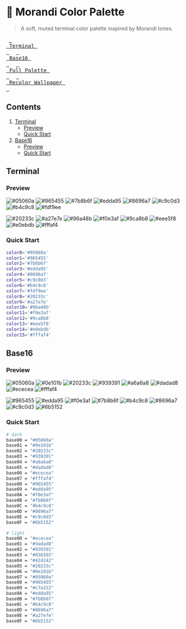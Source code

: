 # 🎨 Morandi Color Palette

> A soft, muted terminal color palette inspired by Morandi tones.

&ensp;[<kbd> <br> Terminal <br> </kbd>](#terminal)&ensp;
&ensp;[<kbd> <br> Base16 <br> </kbd>](#base16)&ensp;
&ensp;[<kbd> <br> Full Palette <br> </kbd>](full-palette.md)&ensp;
&ensp;[<kbd> <br> Recolor Wallpaper <br> </kbd>](repalette.md)&ensp;

## Contents

1. [Terminal](#terminal)
   * [Preview](#preview)
   * [Quick Start](#quick-start)
2. [Base16](#base16)
   * [Preview](#preview-1)
   * [Quick Start](#quick-start-1)

## Terminal 

### Preview

![#05060a](https://fakeimg.pl/96/05060a/fffaf4/?text=%2305060a&font=noto&font_size=12)
![#965455](https://fakeimg.pl/96/965455/fffaf4/?text=%23965455&font=noto&font_size=12)
![#7b8b6f](https://fakeimg.pl/96/7b8b6f/fffaf4/?text=%237b8b6f&font=noto&font_size=12)
![#edda95](https://fakeimg.pl/96/edda95/05060a/?text=%23edda95&font=noto&font_size=12)
![#8696a7](https://fakeimg.pl/96/8696a7/05060a/?text=%238696a7&font=noto&font_size=12)
![#c9c0d3](https://fakeimg.pl/96/c9c0d3/05060a/?text=%23c9c0d3&font=noto&font_size=12)
![#b4c9c8](https://fakeimg.pl/96/b4c9c8/05060a/?text=%23b4c9c8&font=noto&font_size=12)
![#fdf9ee](https://fakeimg.pl/96/fdf9ee/05060a/?text=%23fdf9ee&font=noto&font_size=12)

![#20233c](https://fakeimg.pl/96/20233c/fffaf4/?text=%2320233c&font=noto&font_size=12)
![#a27e7e](https://fakeimg.pl/96/a27e7e/05060a/?text=%23a27e7e&font=noto&font_size=12)
![#96a48b](https://fakeimg.pl/96/96a48b/05060a/?text=%2396a48b&font=noto&font_size=12)
![#f0e3af](https://fakeimg.pl/96/f0e3af/05060a/?text=%23f0e3af&font=noto&font_size=12)
![#9ca8b8](https://fakeimg.pl/96/9ca8b8/05060a/?text=%239ca8b8&font=noto&font_size=12)
![#eee5f8](https://fakeimg.pl/96/eee5f8/05060a/?text=%23eee5f8&font=noto&font_size=12)
![#e0ebdb](https://fakeimg.pl/96/e0ebdb/05060a/?text=%23e0ebdb&font=noto&font_size=12)
![#fffaf4](https://fakeimg.pl/96/fffaf4/05060a/?text=%23fffaf4&font=noto&font_size=12)

### Quick Start

```bash
color0='#05060a'
color1='#965455'
color2='#7b8b6f'
color3='#edda95'
color4='#8696a7'
color5='#c9c0d3'
color6='#b4c9c8'
color7='#fdf9ee'
color8='#20233c'
color9='#a27e7e'
color10='#96a48b'
color11='#f0e3af'
color12='#9ca8b8'
color13='#eee5f8'
color14='#e0ebdb'
color15='#fffaf4'
```

## Base16

### Preview

![#05060a](https://fakeimg.pl/96/05060a/fffaf4/?text=%2305060a&font=noto&font_size=12)
![#0e101b](https://fakeimg.pl/96/0e101b/fffaf4/?text=%230e101b&font=noto&font_size=12)
![#20233c](https://fakeimg.pl/96/20233c/fffaf4/?text=%2320233c&font=noto&font_size=12)
![#939391](https://fakeimg.pl/96/939391/fffaf4/?text=%23939391&font=noto&font_size=12)
![#a6a6a8](https://fakeimg.pl/96/a6a6a8/fffaf4/?text=%23a6a6a8&font=noto&font_size=12)
![#dadad8](https://fakeimg.pl/96/dadad8/fffaf4/?text=%23dadad8&font=noto&font_size=12)
![#ececea](https://fakeimg.pl/96/ececea/fffaf4/?text=%23ececea&font=noto&font_size=12)
![#fffaf4](https://fakeimg.pl/96/fffaf4/05060a/?text=%23fffaf4&font=noto&font_size=12)

![#965455](https://fakeimg.pl/96/965455/fffaf4/?text=%23965455&font=noto&font_size=12)
![#edda95](https://fakeimg.pl/96/edda95/05060a/?text=%23edda95&font=noto&font_size=12)
![#f0e3af](https://fakeimg.pl/96/f0e3af/05060a/?text=%23f0e3af&font=noto&font_size=12)
![#7b8b6f](https://fakeimg.pl/96/7b8b6f/fffaf4/?text=%237b8b6f&font=noto&font_size=12)
![#b4c9c8](https://fakeimg.pl/96/b4c9c8/05060a/?text=%23b4c9c8&font=noto&font_size=12)
![#8696a7](https://fakeimg.pl/96/8696a7/05060a/?text=%238696a7&font=noto&font_size=12)
![#c9c0d3](https://fakeimg.pl/96/c9c0d3/05060a/?text=%23c9c0d3&font=noto&font_size=12)
![#6b5152](https://fakeimg.pl/96/6b5152/fffaf4/?text=%236b5152&font=noto&font_size=12)

### Quick Start

```bash
# dark
base00 = "#05060a"
base01 = "#0e101b"
base02 = "#20233c"
base03 = "#939391"
base04 = "#a6a6a8"
base05 = "#dadad8"
base06 = "#ececea"
base07 = "#fffaf4"
base08 = "#965455"
base09 = "#edda95"
base0A = "#f0e3af"
base0B = "#7b8b6f"
base0C = "#b4c9c8"
base0D = "#8696a7"
base0E = "#c9c0d3"
base0F = "#6b5152"
```

```bash
# light
base00 = "#ececea"
base01 = "#dadad8"
base02 = "#939391"
base03 = "#656565"
base04 = "#424242"
base05 = "#20233c"
base06 = "#0e101b"
base07 = "#05060a"
base08 = "#965455"
base09 = "#c7a322"
base0A = "#edda95"
base0B = "#7b8b6f"
base0C = "#b4c9c8"
base0D = "#8696a7"
base0E = "#a27e7e"
base0F = "#6b5152"
```




